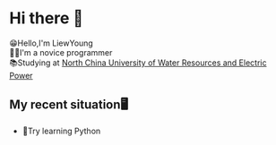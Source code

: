 # Hi there 👋  
  
😁Hello,I'm LiewYoung  
😶‍🌫️I'm a novice programmer  
📚Studying at [North China University of Water Resources and Electric Power](https://www.ncwu.edu.cn)

## My recent situation🖥️  

- 🔖Try learning Python  

  
